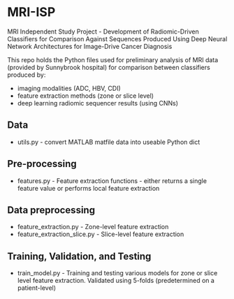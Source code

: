 # MRI-ISP
MRI Independent Study Project -
Development of Radiomic-Driven Classifiers for Comparison Against Sequences Produced Using Deep Neural Network Architectures for Image-Drive Cancer Diagnosis

This repo holds the Python files used for preliminary analysis of MRI data (provided by Sunnybrook hospital) for comparison between classifiers produced by:
* imaging modalities (ADC, HBV, CDI)
* feature extraction methods (zone or slice level)
* deep learning radiomic sequencer results (using CNNs)

## Data
* utils.py - convert MATLAB matfile data into useable Python dict

## Pre-processing
* features.py - Feature extraction functions - either returns a single feature value or performs local feature extraction

## Data preprocessing
* feature_extraction.py - Zone-level feature extraction
* feature_extraction_slice.py - Slice-level feature extraction

## Training, Validation, and Testing
* train_model.py - Training and testing various models for zone or slice level feature extraction. Validated using 5-folds (predetermined on a patient-level)
